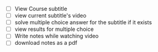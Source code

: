 -   [ ] View Course subtitle
-   [ ] view current subtitle's video
-   [ ] solve multiple choice answer for the subtitle if it exists
-   [ ] view results for multiple choice
-   [ ] Write notes while watching video
-   [ ] download notes as a pdf
